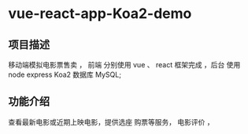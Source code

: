 # vue-react-app-Koa2-demo

## 项目描述
 移动端模拟电影票售卖 ， 前端 分别使用 vue 、 react 框架完成 ，后台 使用 node express Koa2 数据库 MySQL;
## 功能介绍
 查看最新电影或近期上映电影，提供选座 购票等服务， 电影评价 ，


